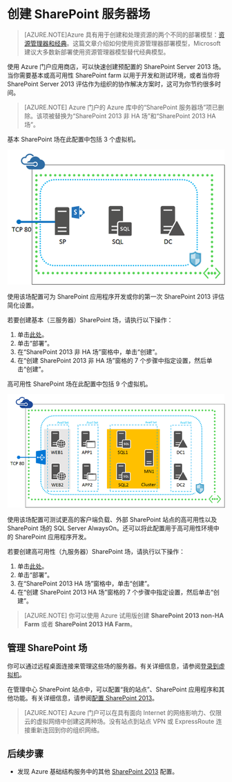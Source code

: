 <!-- not suitable for Mooncake -->

<properties
	pageTitle="创建 SharePoint 服务器场 | Azure"
	description="使用 Azure 门户应用商店快速创建新的基本或高可用性 SharePoint Server 2013 场。"
	services="virtual-machines-windows"
	documentationCenter=""
	authors="JoeDavies-MSFT"
	manager="timlt"
	editor=""
	tags="azure-resource-manager"/>

<tags
	ms.service="virtual-machines-windows"
	ms.date="02/03/2016"
	wacn.date="06/07/2016"/>

# 创建 SharePoint 服务器场

> [AZURE.NOTE]Azure 具有用于创建和处理资源的两个不同的部署模型：[资源管理器和经典](/documentation/articles/resource-manager-deployment-model)。这篇文章介绍如何使用资源管理器部署模型，Microsoft 建议大多数新部署使用资源管理器模型替代经典模型。
 
使用 Azure 门户应用商店，可以快速创建预配置的 SharePoint Server 2013 场。当你需要基本或高可用性 SharePoint farm 以用于开发和测试环境，或者当你将 SharePoint Server 2013 评估作为组织的协作解决方案时，这可为你节约很多时间。

> [AZURE.NOTE] Azure 门户的 Azure 库中的“SharePoint 服务器场”项已删除。该项被替换为“SharePoint 2013 非 HA 场”和“SharePoint 2013 HA 场”。

基本 SharePoint 场在此配置中包括 3 个虚拟机。

![sharepointfarm](./media/virtual-machines-windows-sharepoint-farm/Non-HAFarm.png)

使用该场配置可为 SharePoint 应用程序开发或你的第一次 SharePoint 2013 评估简化设置。

若要创建基本（三服务器）SharePoint 场，请执行以下操作：

1. 单击[此处](https://azure.microsoft.com/marketplace/partners/sharepoint2013/sharepoint2013farmsharepoint2013-nonha/)。
2. 单击“部署”。
3. 在“SharePoint 2013 非 HA 场”窗格中，单击“创建”。
4. 在“创建 SharePoint 2013 非 HA 场”窗格的 7 个步骤中指定设置，然后单击“创建”。

高可用性 SharePoint 场在此配置中包括 9 个虚拟机。

![sharepointfarm](./media/virtual-machines-windows-sharepoint-farm/HAFarm.png)

使用该场配置可测试更高的客户端负载、外部 SharePoint 站点的高可用性以及 SharePoint 场的 SQL Server AlwaysOn。还可以将此配置用于高可用性环境中的 SharePoint 应用程序开发。

若要创建高可用性（九服务器）SharePoint 场，请执行以下操作：

1. 单击[此处](https://azure.microsoft.com/marketplace/partners/sharepoint2013/sharepoint2013farmsharepoint2013-ha/)。
2. 单击“部署”。
3. 在“SharePoint 2013 HA 场”窗格中，单击“创建”。
4. 在“创建 SharePoint 2013 HA 场”窗格的 7 个步骤中指定设置，然后单击“创建”。

> [AZURE.NOTE] 你可以使用 Azure 试用版创建 **SharePoint 2013 non-HA Farm** 或者 **SharePoint 2013 HA Farm**。

## 管理 SharePoint 场

你可以通过远程桌面连接来管理这些场的服务器。有关详细信息，请参阅[登录到虚拟机](/documentation/articles/virtual-machines-windows-tutorial-classic-portal#log-on-to-the-virtual-machine)。

在管理中心 SharePoint 站点中，可以配置“我的站点”、SharePoint 应用程序和其他功能。有关详细信息，请参阅[配置 SharePoint 2013](http://technet.microsoft.com/zh-cn/library/ee836142.aspx)。

> [AZURE.NOTE] Azure 门户可以在具有面向 Internet 的网络影响力、仅限云的虚拟网络中创建这两种场。没有站点到站点 VPN 或 ExpressRoute 连接重新连回到你的组织网络。

## 后续步骤

- 发现 Azure 基础结构服务中的其他 [SharePoint 2013](https://technet.microsoft.com/zh-cn/library/dn635309.aspx) 配置。

<!---HONumber=Mooncake_0411_2016-->